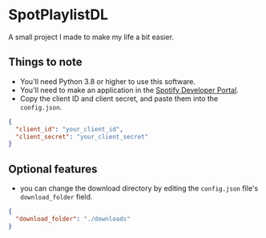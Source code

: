 # SpotPlaylistDL

A small project I made to make my life a bit easier.

## Things to note

- You'll need Python 3.8 or higher to use this software.
- You'll need to make an application in the [Spotify Developer Portal](https://developer.spotify.com/dashboard/login).
- Copy the client ID and client secret, and paste them into the `config.json`.

```json
{
  "client_id": "your_client_id",
  "client_secret": "your_client_secret"
}
```

## Optional features

- you can change the download directory by editing the `config.json` file's `download_folder` field.

```json
{
  "download_folder": "./downloads"
}
```

